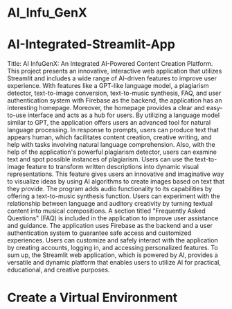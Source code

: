 # AI_Infu_GenX
# AI-Integrated-Streamlit-App
Title: AI InfuGenX: An Integrated AI-Powered Content Creation Platform.
This project presents an innovative, interactive web application that utilizes Streamlit and includes a wide range of AI-driven features to improve user experience. With features like a GPT-like language model, a plagiarism detector, text-to-image conversion, text-to-music synthesis, FAQ, and user authentication system with Firebase as the backend, the application has an interesting homepage.
Moreover, the homepage provides a clear and easy-to-use interface and acts as a hub for users. By utilizing a language model similar to GPT, the application offers users an advanced tool for natural language processing. In response to prompts, users can produce text that appears human, which facilitates content creation, creative writing, and help with tasks involving natural language comprehension. Also, with the help of the application's powerful plagiarism detector, users can examine text and spot possible instances of plagiarism. Users can use the text-to-image feature to transform written descriptions into dynamic visual representations. This feature gives users an innovative and imaginative way to visualize ideas by using AI algorithms to create images based on text that they provide. The program adds audio functionality to its capabilities by offering a text-to-music synthesis function. Users can experiment with the relationship between language and auditory creativity by turning textual content into musical compositions. A section titled "Frequently Asked Questions" (FAQ) is included in the application to improve user assistance and guidance. The application uses Firebase as the backend and a user authentication system to guarantee safe access and customized experiences. Users can customize and safely interact with the application by creating accounts, logging in, and accessing personalized features. To sum up, the Streamlit web application, which is powered by AI, provides a versatile and dynamic platform that enables users to utilize AI for practical, educational, and creative purposes.

# Create a Virtual Environment
